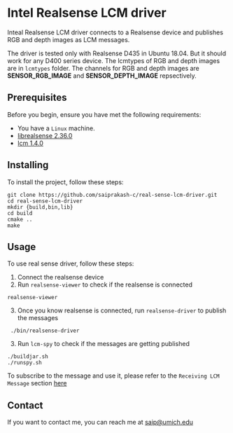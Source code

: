 # Intel Realsense LCM driver 

Inteal Realsense LCM driver connects to a Realsense device and publishes RGB and depth images as LCM messages.  

The driver is tested only with Realsense D435 in Ubuntu 18.04. But it should work for any D400 series device. The lcmtypes of RGB and depth images are in `lcmtypes` folder. The channels for RGB and depth images are **SENSOR_RGB_IMAGE** and **SENSOR_DEPTH_IMAGE** repsectively.

## Prerequisites

Before you begin, ensure you have met the following requirements:
<!--- These are just example requirements. Add, duplicate or remove as required --->

* You have a `Linux` machine. 
* [librealsense 2.36.0](https://github.com/IntelRealSense/librealsense) 
* [lcm 1.4.0](https://github.com/lcm-proj/lcm)

## Installing

To install the project, follow these steps:

```
git clone https://github.com/saiprakash-c/real-sense-lcm-driver.git
cd real-sense-lcm-driver
mkdir {build,bin,lib}
cd build
cmake ..
make
```
## Usage

To use real sense driver, follow these steps:

1. Connect the realsense device 
2. Run `realsense-viewer` to check if the realsense is connected
```
realsense-viewer
```
3. Once you know realsense is connected, run `realsense-driver` to publish the messages
```
 ./bin/realsense-driver
```
3. Run `lcm-spy` to check if the messages are getting published
```
./buildjar.sh
./runspy.sh
```
To subscribe to the message and use it, please refer to the `Receiving LCM Message` section [here](https://lcm-proj.github.io/tut_cpp.html) 

## Contact

If you want to contact me, you can reach me at saip@umich.edu

